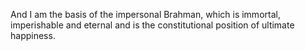 And I am the basis of the impersonal Brahman, which is immortal, imperishable and eternal and is the constitutional position of ultimate happiness.